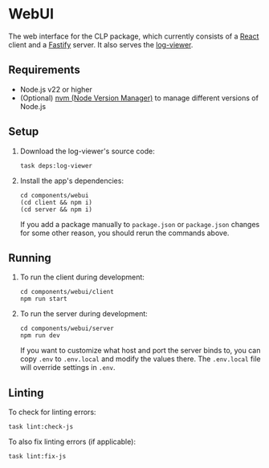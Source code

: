 # WebUI

The web interface for the CLP package, which currently consists of a [React] client and a [Fastify]
server. It also serves the [log-viewer].

## Requirements

* Node.js v22 or higher
* (Optional) [nvm (Node Version Manager)][nvm] to manage different versions of Node.js

## Setup

1. Download the log-viewer's source code:

    ```shell
    task deps:log-viewer
    ```

2. Install the app's dependencies:

    ```shell
    cd components/webui
    (cd client && npm i)
    (cd server && npm i)
    ```

    If you add a package manually to `package.json` or `package.json` changes for some other reason, 
    you should rerun the commands above.

## Running

1. To run the client during development:

    ```shell
    cd components/webui/client
    npm run start
    ```

2. To run the server during development:

    ```shell
    cd components/webui/server
    npm run dev
    ```

    If you want to customize what host and port the server binds to, you can copy `.env` to
    `.env.local` and modify the values there. The `.env.local` file will override settings in
    `.env`.

## Linting

To check for linting errors:

```shell
task lint:check-js
```

To also fix linting errors (if applicable):

```shell
task lint:fix-js
```

[Fastify]: https://www.fastify.io/
[log-viewer]: https://github.com/y-scope/yscope-log-viewer
[nvm]: https://github.com/nvm-sh/nvm
[React]: https://reactjs.org/
